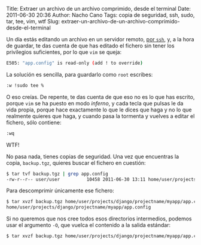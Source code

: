 Title: Extraer un archivo de un archivo comprimido, desde el terminal
Date: 2011-06-30 20:36
Author: Nacho Cano
Tags: copia de seguridad, ssh, sudo, tar, tee, vim, wtf
Slug: extraer-un-archivo-de-un-archivo-comprimido-desde-el-terminal

Un día estás editando un archivo en un servidor remoto, [por `ssh`][por ssh],
y, a la hora de guardar, te das cuenta de que has editado el fichero sin
tener los privilegios suficientes, por lo que `vim` se queja:

```bash
E505: "app.config" is read-only (add ! to override)
```

La solución es sencilla, para guardarlo como `root` escribes:

```bash
:w !sudo tee %
```

O eso creías. De repente, te das cuenta de que eso no es lo que has
escrito, porque `vim` se ha puesto en modo _inferno_, y cada tecla que
pulsas le da vida propia, porque hace exactamente lo que le dices que
haga y no lo que realmente quieres que haga, y cuando pasa la tormenta y
vuelves a editar el fichero, sólo contiene:

```bash
:wq
```

WTF!

No pasa nada, tienes copias de seguridad. Una vez que encuentras la
copia, `backup.tgz`, quieres buscar el fichero en cuestión:

```bash
$ tar tvf backup.tgz | grep app.config
-rw-r--r-- user/user          10458 2011-06-30 13:11 home/user/projects/django/projectname/myapp/app.config
```

Para descomprimir únicamente ese fichero:

```bash
$ tar xvzf backup.tgz home/user/projects/django/projectname/myapp/app.config
home/user/projects/django/projectname/myapp/app.config
```

Si no queremos que nos cree todos esos directorios intermedios, podemos
usar el argumento `-O`, que vuelca el contenido a la salida estándar:

```bash
$ tar xvzf backup.tgz home/user/projects/django/projectname/myapp/app.config -O | tee app.config
```

  [por ssh]: {filename}/admin/compartiendo-una-conexion-por-ssh.md
    "compartiendo una conexión por ssh"
